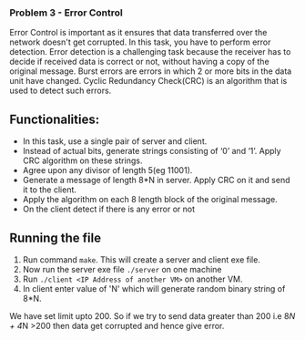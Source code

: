 ### Problem 3 - Error Control
Error Control is important as it ensures that data transferred over the network doesn't get corrupted. In this
task, you have to perform error detection. Error detection is a challenging task because the receiver has to
decide if received data is correct or not, without having a copy of the original message. Burst errors are
errors in which 2 or more bits in the data unit have changed. Cyclic Redundancy Check(CRC) is an
algorithm that is used to detect such errors.

## Functionalities:
- In this task, use a single pair of server and client.
- Instead of actual bits, generate strings consisting of ‘0’ and ‘1’. Apply CRC algorithm on
these strings.
- Agree upon any divisor of length 5(eg 11001).
- Generate a message of length 8*N in server. Apply CRC on it and send it to the client.
- Apply the algorithm on each 8 length block of the original message.
- On the client detect if there is any error or not

## Running the file
1. Run command `make`. This will create a server and client exe file.
2. Now run the server exe file `./server` on one machine
3. Run `./client <IP Address of another VM>` on another VM. 
4. In client enter value of 'N' which will generate random binary string of 8*N.

We have set limit upto 200. So if we try to send data greater than 200 i.e 8*N + 4*N >200 then data get corrupted and hence give error.
